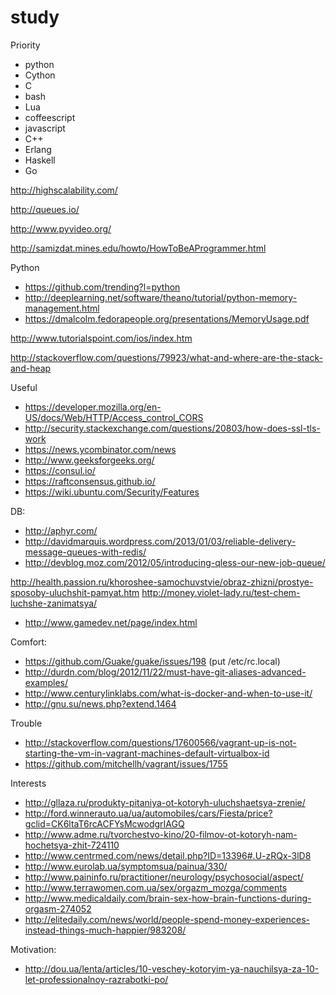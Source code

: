study
=====

Priority

* python
* Cython
* C
* bash
* Lua
* coffeescript
* javascript
* C++
* Erlang
* Haskell
* Go


http://highscalability.com/

http://queues.io/

http://www.pyvideo.org/

http://samizdat.mines.edu/howto/HowToBeAProgrammer.html


Python
* https://github.com/trending?l=python
* http://deeplearning.net/software/theano/tutorial/python-memory-management.html
* https://dmalcolm.fedorapeople.org/presentations/MemoryUsage.pdf


http://www.tutorialspoint.com/ios/index.htm

http://stackoverflow.com/questions/79923/what-and-where-are-the-stack-and-heap

Useful
* https://developer.mozilla.org/en-US/docs/Web/HTTP/Access_control_CORS
* http://security.stackexchange.com/questions/20803/how-does-ssl-tls-work
* https://news.ycombinator.com/news
* http://www.geeksforgeeks.org/
* https://consul.io/
* https://raftconsensus.github.io/
* https://wiki.ubuntu.com/Security/Features


DB:
* http://aphyr.com/
* http://davidmarquis.wordpress.com/2013/01/03/reliable-delivery-message-queues-with-redis/
* http://devblog.moz.com/2012/05/introducing-qless-our-new-job-queue/


http://health.passion.ru/khoroshee-samochuvstvie/obraz-zhizni/prostye-sposoby-uluchshit-pamyat.htm
http://money.violet-lady.ru/test-chem-luchshe-zanimatsya/

* http://www.gamedev.net/page/index.html



Comfort:
* https://github.com/Guake/guake/issues/198 (put /etc/rc.local)
* http://durdn.com/blog/2012/11/22/must-have-git-aliases-advanced-examples/
* http://www.centurylinklabs.com/what-is-docker-and-when-to-use-it/
* http://gnu.su/news.php?extend.1464


Trouble
* http://stackoverflow.com/questions/17600566/vagrant-up-is-not-starting-the-vm-in-vagrant-machines-default-virtualbox-id
* https://github.com/mitchellh/vagrant/issues/1755



Interests
* http://gllaza.ru/produkty-pitaniya-ot-kotoryh-uluchshaetsya-zrenie/
* http://ford.winnerauto.ua/ua/automobiles/cars/Fiesta/price?gclid=CK6ltaT6rcACFYsMcwodgrIAGQ
* http://www.adme.ru/tvorchestvo-kino/20-filmov-ot-kotoryh-nam-hochetsya-zhit-724110
* http://www.centrmed.com/news/detail.php?ID=13396#.U-zRQx-3lD8
* http://www.eurolab.ua/symptomsua/painua/330/
* http://www.paininfo.ru/practitioner/neurology/psychosocial/aspect/
* http://www.terrawomen.com.ua/sex/orgazm_mozga/comments
* http://www.medicaldaily.com/brain-sex-how-brain-functions-during-orgasm-274052
* http://elitedaily.com/news/world/people-spend-money-experiences-instead-things-much-happier/983208/


Motivation:
* http://dou.ua/lenta/articles/10-veschey-kotoryim-ya-nauchilsya-za-10-let-professionalnoy-razrabotki-po/
